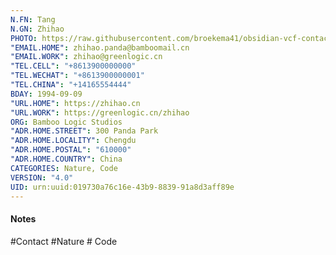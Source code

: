 ```yaml
---
N.FN: Tang
N.GN: Zhihao
PHOTO: https://raw.githubusercontent.com/broekema41/obsidian-vcf-contacts/refs/heads/master/assets/demo-data/avatars/avatar4.jpg
"EMAIL.HOME": zhihao.panda@bamboomail.cn
"EMAIL.WORK": zhihao@greenlogic.cn
"TEL.CELL": "+8613900000000"
"TEL.WECHAT": "+8613900000001"
"TEL.CHINA": "+14165554444"
BDAY: 1994-09-09
"URL.HOME": https://zhihao.cn
"URL.WORK": https://greenlogic.cn/zhihao
ORG: Bamboo Logic Studios
"ADR.HOME.STREET": 300 Panda Park
"ADR.HOME.LOCALITY": Chengdu
"ADR.HOME.POSTAL": "610000"
"ADR.HOME.COUNTRY": China
CATEGORIES: Nature, Code
VERSION: "4.0"
UID: urn:uuid:019730a76c16e-43b9-8839-91a8d3aff89e
---
```

#### Notes



#Contact #Nature # Code
